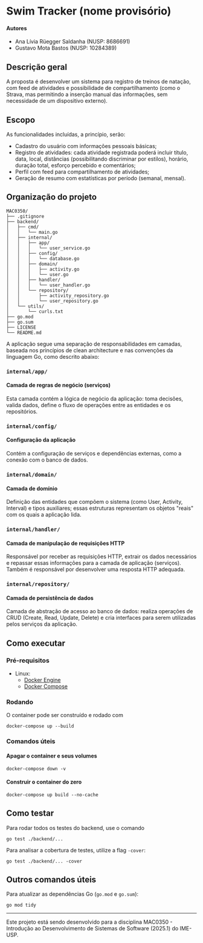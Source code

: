 # Swim Tracker (nome provisório)

#### Autores
- Ana Lívia Rüegger Saldanha (NUSP: 8686691)
- Gustavo Mota Bastos (NUSP: 10284389)

## Descrição geral
A proposta é desenvolver um sistema para registro de treinos de natação, com feed de atividades e possibilidade de compartilhamento (como o Strava, mas permitindo a inserção manual das informações, sem necessidade de um dispositivo externo).

## Escopo
As funcionalidades incluídas, a princípio, serão:
- Cadastro do usuário com informações pessoais básicas;
- Registro de atividades: cada atividade registrada poderá incluir título, data, local, distâncias (possibilitando discriminar por estilos), horário, duração total, esforço percebido e comentários;
- Perfil com feed para compartilhamento de atividades;
- Geração de resumo com estatísticas por período (semanal, mensal).

## Organização do projeto
```
MAC0350/
├── .gitignore
├── backend/
│   ├── cmd/
│   │   └── main.go
│   ├── internal/
│   │   ├── app/
│   │   │   └── user_service.go
│   │   ├── config/
│   │   │   └── database.go
│   │   ├── domain/
│   │   │   ├── activity.go
│   │   │   └── user.go
│   │   ├── handler/
│   │   │   └── user_handler.go
│   │   └── repository/
│   │       ├── activity_repository.go
│   │       └── user_repository.go
│   └── utils/
│       └── curls.txt
├── go.mod
├── go.sum
├── LICENSE
└── README.md
```

A aplicação segue uma separação de responsabilidades em camadas, baseada nos princípios de clean architecture e nas convenções da linguagem Go, como descrito abaixo:

### `internal/app/`
#### Camada de regras de negócio (serviços)
Esta camada contém a lógica de negócio da aplicação: toma decisões, valida dados, define o fluxo de operações entre as entidades e os repositórios.

### `internal/config/`
#### Configuração da aplicação
Contém a configuração de serviços e dependências externas, como a conexão com o banco de dados.

### `internal/domain/`
#### Camada de domínio
Definição das entidades que compõem o sistema (como User, Activity, Interval) e tipos auxiliares; essas estruturas representam os objetos "reais" com os quais a aplicação lida.

### `internal/handler/`
#### Camada de manipulação de requisições HTTP
Responsável por receber as requisições HTTP, extrair os dados necessários e repassar essas informações para a camada de aplicação (serviços). Também é responsável por desenvolver uma resposta HTTP adequada.

### `internal/repository/`
#### Camada de persistência de dados
Camada de abstração de acesso ao banco de dados: realiza operações de CRUD (Create, Read, Update, Delete) e cria interfaces para serem utilizadas pelos serviços da aplicação.

## Como executar
### Pré-requisitos
- Linux:
    - [Docker Engine](https://docs.docker.com/engine/install/)
    - [Docker Compose](https://docs.docker.com/compose/install/)

### Rodando
O container pode ser construído e rodado com
```
docker-compose up --build
```

### Comandos úteis
#### Apagar o container e seus volumes
```
docker-compose down -v
```
#### Construir o container do zero
```
docker-compose up build --no-cache
```

## Como testar
Para rodar todos os testes do backend, use o comando
```
go test ./backend/...
```
Para analisar a cobertura de testes, utilize a flag `-cover`:
```
go test ./backend/... -cover
```

## Outros comandos úteis
Para atualizar as dependências Go (`go.mod` e `go.sum`):
```
go mod tidy
```

---
Este projeto está sendo desenvolvido para a disciplina MAC0350 - Introdução ao Desenvolvimento de Sistemas de Software (2025.1) do IME-USP.
